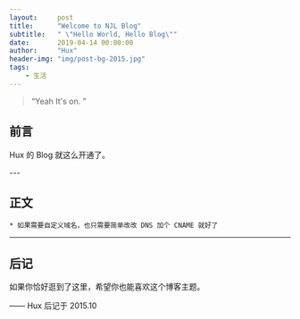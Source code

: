 ```yaml
---
layout:     post
title:      "Welcome to NJL Blog"
subtitle:   " \"Hello World, Hello Blog\""
date:       2019-04-14 00:00:00
author:     "Hux"
header-img: "img/post-bg-2015.jpg"
tags:
    - 生活
---
```


> “Yeah It's on. ”


## 前言

Hux 的 Blog 就这么开通了。


<p id = "build"></p>
---

## 正文
	* 如果需要自定义域名，也只需要简单改改 DNS 加个 CNAME 就好了

---

## 后记

如果你恰好逛到了这里，希望你也能喜欢这个博客主题。

—— Hux 后记于 2015.10
